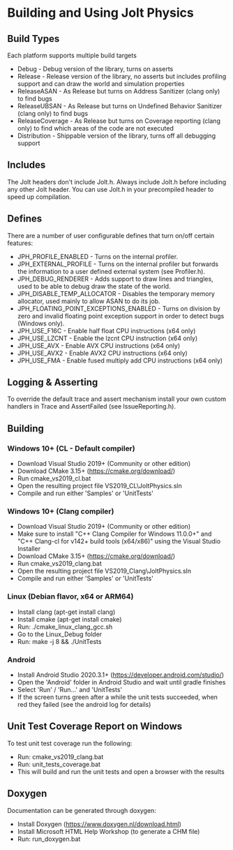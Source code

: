 # Building and Using Jolt Physics

## Build Types

Each platform supports multiple build targets

- Debug - Debug version of the library, turns on asserts
- Release - Release version of the library, no asserts but includes profiling support and can draw the world and simulation properties
- ReleaseASAN - As Release but turns on Address Sanitizer (clang only) to find bugs
- ReleaseUBSAN - As Release but turns on Undefined Behavior Sanitizer (clang only) to find bugs
- ReleaseCoverage - As Release but turns on Coverage reporting (clang only) to find which areas of the code are not executed
- Distribution - Shippable version of the library, turns off all debugging support

## Includes

The Jolt headers don't include Jolt.h. Always include Jolt.h before including any other Jolt header.
You can use Jolt.h in your precompiled header to speed up compilation.

## Defines

There are a number of user configurable defines that turn on/off certain features:

- JPH_PROFILE_ENABLED - Turns on the internal profiler.
- JPH_EXTERNAL_PROFILE - Turns on the internal profiler but forwards the information to a user defined external system (see Profiler.h).
- JPH_DEBUG_RENDERER - Adds support to draw lines and triangles, used to be able to debug draw the state of the world.
- JPH_DISABLE_TEMP_ALLOCATOR - Disables the temporary memory allocator, used mainly to allow ASAN to do its job.
- JPH_FLOATING_POINT_EXCEPTIONS_ENABLED - Turns on division by zero and invalid floating point exception support in order to detect bugs (Windows only).
- JPH_USE_F16C - Enable half float CPU instructions (x64 only)
- JPH_USE_LZCNT - Enable the lzcnt CPU instruction (x64 only)
- JPH_USE_AVX - Enable AVX CPU instructions (x64 only)
- JPH_USE_AVX2 - Enable AVX2 CPU instructions (x64 only)
- JPH_USE_FMA - Enable fused multiply add CPU instructions (x64 only)

## Logging & Asserting

To override the default trace and assert mechanism install your own custom handlers in Trace and AssertFailed (see IssueReporting.h).

## Building

### Windows 10+ (CL - Default compiler)

- Download Visual Studio 2019+ (Community or other edition)
- Download CMake 3.15+ (https://cmake.org/download/)
- Run cmake_vs2019_cl.bat
- Open the resulting project file VS2019_CL\JoltPhysics.sln
- Compile and run either 'Samples' or 'UnitTests'

### Windows 10+ (Clang compiler)

- Download Visual Studio 2019+ (Community or other edition)
- Make sure to install "C++ Clang Compiler for Windows 11.0.0+" and "C++ Clang-cl for v142+ build tools (x64/x86)" using the Visual Studio Installer
- Download CMake 3.15+ (https://cmake.org/download/)
- Run cmake_vs2019_clang.bat
- Open the resulting project file VS2019_Clang\JoltPhysics.sln
- Compile and run either 'Samples' or 'UnitTests'

### Linux (Debian flavor, x64 or ARM64)

- Install clang (apt-get install clang)
- Install cmake (apt-get install cmake)
- Run: ./cmake_linux_clang_gcc.sh
- Go to the Linux_Debug folder
- Run: make -j 8 && ./UnitTests

### Android

- Install Android Studio 2020.3.1+ (https://developer.android.com/studio/)
- Open the 'Android' folder in Android Studio and wait until gradle finishes
- Select 'Run' / 'Run...' and 'UnitTests'
- If the screen turns green after a while the unit tests succeeded, when red they failed (see the android log for details)

## Unit Test Coverage Report on Windows

To test unit test coverage run the following:

- Run: cmake_vs2019_clang.bat
- Run: unit_tests_coverage.bat
- This will build and run the unit tests and open a browser with the results

## Doxygen

Documentation can be generated through doxygen:

- Install Doxygen (https://www.doxygen.nl/download.html)
- Install Microsoft HTML Help Workshop (to generate a CHM file)
- Run: run_doxygen.bat
